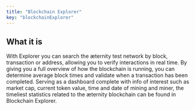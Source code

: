 ```yaml
---
title: "Blockchain Explorer"
key: "blockchainExplorer"
---
```


## What it is
With Explorer you can search the æternity test network by block, transaction or address, allowing you to verify interactions in real time. By giving you a full overview of how the blockchain is running, you can determine average block times and validate when a transaction has been completed. Serving as a dashboard complete with info of interest such as market cap, current token value, time and date of mining and miner, the timeliest statistics related to the æternity blockchain can be found in Blockchain Explorer.
